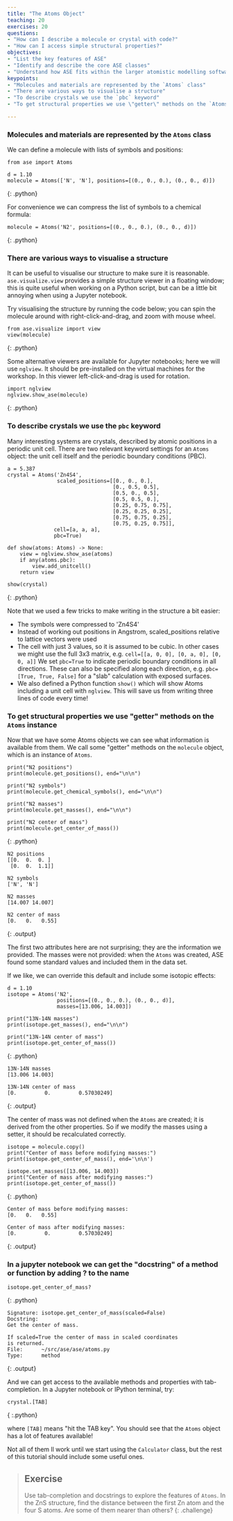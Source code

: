 ```yaml
---
title: "The Atoms Object"
teaching: 20
exercises: 20
questions:
- "How can I describe a molecule or crystal with code?"
- "How can I access simple structural properties?"
objectives:
- "List the key features of ASE"
- "Identify and describe the core ASE classes"
- "Understand how ASE fits within the larger atomistic modelling software ecosystem"
keypoints:
- "Molecules and materials are represented by the `Atoms` class"
- "There are various ways to visualise a structure"
- "To describe crystals we use the `pbc` keyword"
- "To get structural properties we use \"getter\" methods on the `Atoms` instance"

---
```


### Molecules and materials are represented by the `Atoms` class

We can define a molecule with lists of symbols and positions:

~~~
from ase import Atoms

d = 1.10
molecule = Atoms(['N', 'N'], positions=[(0., 0., 0.), (0., 0., d)])
~~~
{: .python}

For convenience we can compress the list of symbols to a chemical formula:

~~~
molecule = Atoms('N2', positions=[(0., 0., 0.), (0., 0., d)])
~~~
{: .python}

### There are various ways to visualise a structure

It can be useful to visualise our structure to make sure it is reasonable. 
`ase.visualize.view` provides a simple structure viewer in a floating window; this is quite useful when working on a Python script, but can be a little bit annoying when using a Jupyter notebook.

Try visualising the structure by running the code below; you can spin the molecule around with right-click-and-drag, and zoom with mouse wheel.

~~~
from ase.visualize import view
view(molecule)
~~~
{: .python}

Some alternative viewers are available for Jupyter notebooks; here we will use `nglview`. It should be pre-installed on the virtual machines for the workshop. In this viewer left-click-and-drag is used for rotation.

~~~
import nglview
nglview.show_ase(molecule)
~~~
{: .python}

### To describe crystals we use the `pbc` keyword

Many interesting systems are crystals, described by atomic positions in a periodic unit cell. There are two relevant keyword settings for an `Atoms` object: the unit cell itself and the periodic boundary conditions (PBC).

~~~
a = 5.387
crystal = Atoms('Zn4S4',
                scaled_positions=[[0., 0., 0.],
                                  [0., 0.5, 0.5],
                                  [0.5, 0., 0.5],
                                  [0.5, 0.5, 0.],
                                  [0.25, 0.75, 0.75],
                                  [0.25, 0.25, 0.25],
                                  [0.75, 0.75, 0.25],
                                  [0.75, 0.25, 0.75]],
               cell=[a, a, a],
               pbc=True)

def show(atoms: Atoms) -> None:    
    view = nglview.show_ase(atoms)
    if any(atoms.pbc):
        view.add_unitcell()
    return view

show(crystal)
~~~
{: .python}

Note that we used a few tricks to make writing in the structure a bit easier:

- The symbols were compressed to 'Zn4S4'
- Instead of working out positions in Angstrom, scaled_positions relative to lattice vectors were used
- The cell with just 3 values, so it is assumed to be cubic. In other cases we might use the full 3x3 matrix, e.g. ```cell=[[a, 0, 0], [0, a, 0], [0, 0, a]]```
We set ```pbc=True``` to indicate periodic boundary conditions in all directions. These can also be specified along each direction, e.g. ```pbc=[True, True, False]``` for a "slab" calculation with exposed surfaces.
- We also defined a Python function ```show()``` which will show Atoms including a unit cell with `nglview`. This will save us from writing three lines of code every time!

### To get structural properties we use "getter" methods on the `Atoms` instance

Now that we have some Atoms objects we can see what information is available from them. We call some "getter" methods on the `molecule` object, which is an instance of `Atoms`.

~~~
print("N2 positions")
print(molecule.get_positions(), end="\n\n")

print("N2 symbols")
print(molecule.get_chemical_symbols(), end="\n\n")

print("N2 masses")
print(molecule.get_masses(), end="\n\n")

print("N2 center of mass")
print(molecule.get_center_of_mass())
~~~
{: .python}

~~~
N2 positions
[[0.  0.  0. ]
 [0.  0.  1.1]]

N2 symbols
['N', 'N']

N2 masses
[14.007 14.007]

N2 center of mass
[0.   0.   0.55]
~~~
{: .output}

The first two attributes here are not surprising; they are the information we provided. The masses were not provided: when the `Atoms` was created, ASE found some standard values and included them in the data set.

If we like, we can override this default and include some isotopic effects:

~~~
d = 1.10
isotope = Atoms('N2',
                positions=[(0., 0., 0.), (0., 0., d)],
                masses=[13.006, 14.003])

print("13N-14N masses")
print(isotope.get_masses(), end="\n\n")

print("13N-14N center of mass")
print(isotope.get_center_of_mass())
~~~
{: .python}

~~~
13N-14N masses
[13.006 14.003]

13N-14N center of mass
[0.         0.         0.57030249]
~~~
{: .output}

The center of mass was not defined when the `Atoms` are created; it is derived from the other properties. So if we modify the masses using a setter, it should be recalculated correctly.

~~~
isotope = molecule.copy()
print("Center of mass before modifying masses:")
print(isotope.get_center_of_mass(), end='\n\n')

isotope.set_masses([13.006, 14.003])
print("Center of mass after modifying masses:")
print(isotope.get_center_of_mass())
~~~
{: .python}

~~~
Center of mass before modifying masses:
[0.   0.   0.55]

Center of mass after modifying masses:
[0.         0.         0.57030249]
~~~
{: .output}

### In a jupyter notebook we can get the "docstring" of a method or function by adding ? to the name

~~~
isotope.get_center_of_mass?
~~~
{: .python}

~~~
Signature: isotope.get_center_of_mass(scaled=False)
Docstring:
Get the center of mass.

If scaled=True the center of mass in scaled coordinates
is returned.
File:      ~/src/ase/ase/atoms.py
Type:      method
~~~
{: .output}

And we can get access to the available methods and properties with tab-completion. In a Jupyter notebook or IPython terminal, try:

~~~
crystal.[TAB]
~~~
{ :.python}

where `[TAB]` means "hit the TAB key". You should see that the `Atoms` object has a lot of features available!

Not all of them ll work until we start using the `Calculator` class, but the rest of this tutorial should include some useful ones.

> ## Exercise
> Use tab-completion and docstrings to explore the features of `Atoms`. In the 
> ZnS structure, find the distance between the first Zn atom and the four S
> atoms. Are some of them nearer than others?
{: .challenge}